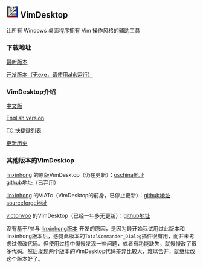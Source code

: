 ## ![icon](images/vimdesktop_32.jpg) VimDesktop

让所有 Windows 桌面程序拥有 Vim 操作风格的辅助工具

### 下载地址
[最新版本](https://github.com/goreliu/vimdesktop/releases/latest)

[开发版本（无exe，请使用ahk运行）](https://github.com/goreliu/vimdesktop/archive/develop.zip)

### VimDesktop介绍

[中文版](https://github.com/goreliu/vimdesktop/wiki)

[English version](https://github.com/goreliu/vimdesktop/wiki/VimDesktop-Introduction-%5BEnglish-Version%5D)

[TC 快捷键列表](https://github.com/goreliu/vimdesktop/wiki/TC%E5%BF%AB%E6%8D%B7%E9%94%AE%E5%88%97%E8%A1%A8)

[更新历史](https://github.com/goreliu/vimdesktop/blob/develop/HISTORY.md)

### 其他版本的VimDesktop
[linxinhong](http://git.oschina.net/linxinhong) 的原版VimDesktop（仍在更新）：[oschina地址](http://git.oschina.net/linxinhong/VimDesktop) [github地址（已弃用）](https://github.com/linxinhong/VimDesktop)

[linxinhong](http://git.oschina.net/linxinhong) 的ViATc（VimDesktop的前身，已停止更新）：[github地址](https://github.com/linxinhong/ViATc) [sourceforge地址](https://sourceforge.net/p/viatc/home/%E4%B8%BB%E9%A1%B5/)

[victorwoo](https://github.com/victorwoo) 的VimDesktop（已经一年多无更新）：[github地址](https://github.com/victorwoo/vimdesktop)

没有基于/参与 [linxinhong版本](http://git.oschina.net/linxinhong/VimDesktop) 开发的原因，是因为最开始我试用过此版本和linxinhong版本后，感觉此版本的`TotalCommander_Dialog`插件很有用，而并未考虑过修改代码。但使用过程中慢慢发现一些问题，或者有功能缺失，就慢慢改了很多代码。然后发现两个版本的VimDesktop代码差异比较大，难以合并，就继续改这个版本好了。
